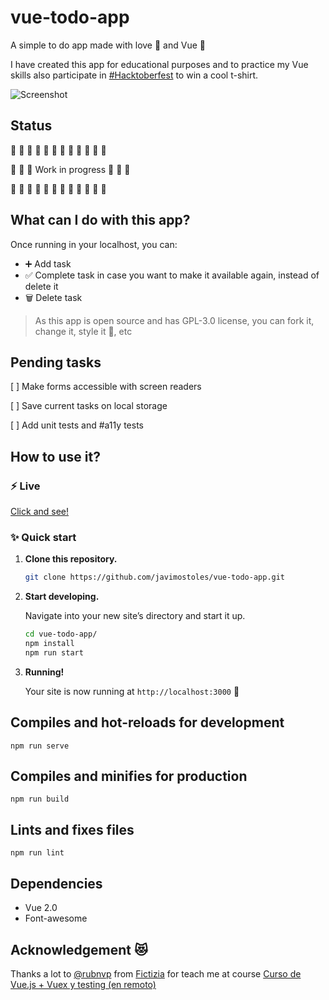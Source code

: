 # vue-todo-app

A simple to do app made with love 💚 and Vue 🖖

I have created this app for educational purposes and to practice my Vue skills also participate in [#Hacktoberfest](https://hacktoberfest.digitalocean.com/) to win a cool t-shirt.

![Screenshot](https://github.com/javimostoles/vue-todo-app/blob/main/src/assetes/screenshot.png?raw=true) 


## Status
🔧 🔧 🔧 🔧 🔧 🔧 🔧 🔧 🔧 🔧 🔧 🔧  

🔧 🔧 🔧  Work in progress  🔧 🔧 🔧 

🔧 🔧 🔧 🔧 🔧 🔧 🔧 🔧 🔧 🔧 🔧 🔧  

## What can I do with this app?

Once running in your localhost, you can:

- ➕ Add task
- ✅ Complete task in case you want to make it available again, instead of delete it
- 🗑️ Delete task

> As this app is open source and has GPL-3.0 license, you can fork it, change it, style it 💅, etc

## Pending tasks

[ ] Make forms accessible with screen readers

[ ] Save current tasks on local storage

[ ] Add unit tests and #a11y tests

## How to use it? 

### ⚡️ Live
[Click and see!](https://javimostoles.github.io/vue-todo-app/)

 ### ✨ Quick start

1.  **Clone this repository.**

    ```sh
    git clone https://github.com/javimostoles/vue-todo-app.git
    ```

2.  **Start developing.**

    Navigate into your new site’s directory and start it up.

    ```sh
    cd vue-todo-app/
    npm install
    npm run start
    ```

3.  **Running!**

    Your site is now running at `http://localhost:3000` 🚀 



## Compiles and hot-reloads for development

```
npm run serve
```

## Compiles and minifies for production
```
npm run build
```

## Lints and fixes files
```
npm run lint
```

## Dependencies

- Vue 2.0
- Font-awesome

## Acknowledgement 😻

Thanks a lot to [@rubnvp](https://github.com/rubnvp/) from [Fictizia](https://github.com/fictizia/) for teach me
at course [Curso de Vue.js + Vuex y testing (en remoto)](https://fictizia.com/formacion/curso-vue-js)
